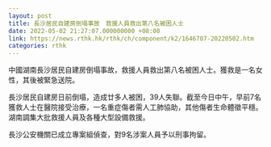 ```yaml
---
layout: post
title: 長沙居民自建房倒塌事故　救援人員救出第八名被困人士
date: 2022-05-02 21:27:07.000000000 +08:00
link: https://news.rthk.hk/rthk/ch/component/k2/1646707-20220502.htm
categories: rthk
---
```


中國湖南長沙居民自建房倒塌事故，救援人員救出第八名被困人士。獲救是一名女性，其後被緊急送院。

長沙居民自建房日前倒塌，造成廿多人被困，39人失聯。截至今日中午，早前7名獲救人士在醫院接受治療，一名重症傷者需人工肺協助，其他傷者生命體徵平穩。湖南調集大批救援人員及各種大型設備救援。

長沙公安機關已成立專案組偵查，對9名涉案人員予以刑事拘留。
